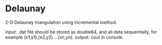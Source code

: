 # Delaunay

2-D Delaunay triangulation using incremental method.

input: .dat file should be stored as double64, and all data sequentially, for example (x1,y1),(x2,y2)....(xn,yn).
output: cout in console.
